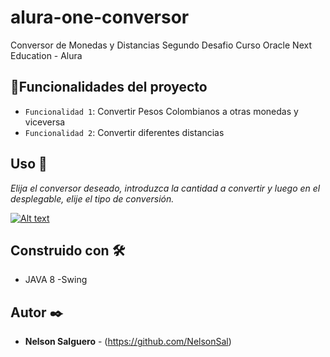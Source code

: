 # alura-one-conversor
Conversor de Monedas y Distancias 
Segundo Desafio Curso Oracle Next Education - Alura
## :hammer:Funcionalidades del proyecto

- `Funcionalidad 1`: Convertir Pesos Colombianos a otras monedas y viceversa 
- `Funcionalidad 2`: Convertir diferentes distancias

## Uso 🚀

_Elija el conversor deseado, introduzca la cantidad a convertir y luego en el desplegable, elije el tipo de conversión._

[![Alt text](https://img.youtube.com/vi/dfSIyE1wag8/0.jpg)](https://www.youtube.com/watch?v=dfSIyE1wag8)

## Construido con 🛠️




* JAVA 8 -Swing
## Autor ✒️

* **Nelson Salguero** - (https://github.com/NelsonSal)
